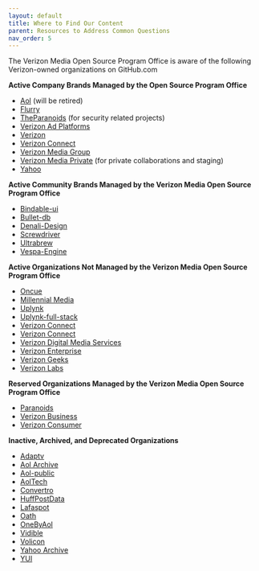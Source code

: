 ```yaml
---
layout: default
title: Where to Find Our Content
parent: Resources to Address Common Questions
nav_order: 5
---
```


The Verizon Media Open Source Program Office is aware of the following Verizon-owned organizations on GitHub.com

**Active Company Brands Managed by the Open Source Program Office**

*   [Aol](https://github.com/aol) (will be retired)
*   [Flurry](https://github.com/flurry)
*   [TheParanoids](https://github.com/TheParanoids) (for security related projects)
*   [Verizon Ad Platforms](https://github.com/verizonadplatforms)
*   [Verizon](https://github.com/verizon)
*   [Verizon Connect](https://github.com/verizonconnect)
*   [Verizon Media Group](https://github.com/verizonmedia)
*   [Verizon Media Private](https://github.com/VerizonMediaPrivate) (for private collaborations and staging)
*   [Yahoo](https://github.com/yahoo)

**Active Community Brands Managed by the Verizon Media Open Source Program Office**

*   [Bindable-ui](https://github.com/bindable-ui)
*   [Bullet-db](https://github.com/bullet-db)
*   [Denali-Design](https://github.com/Denali-Design)
*   [Screwdriver](https://github.com/screwdriver-cd)
*   [Ultrabrew](https://github.com/ultrabrew)
*   [Vespa-Engine](https://github.com/vespa-engine)

**Active Organizations Not Managed by the Verizon Media Open Source Program Office**

*   [Oncue](https://github.com/oncue)
*   [Millennial Media](https://github.com/millennialmedia)
*   [Uplynk](https://github.com/uplynk)
*   [Uplynk-full-stack](https://github.com/uplynk-full-stack)
*   [Verizon Connect](https://github.com/fleetadmin)
*   [Verizon Connect](https://github.com/Telogis)
*   [Verizon Digital Media Services](https://github.com/VerizonDigital)
*   [Verizon Enterprise](https://github.com/protectwise)
*   [Verizon Geeks](https://github.com/Verizon-Geeks)
*   [Verizon Labs](https://github.com/verizonlabs)

**Reserved Organizations Managed by the Verizon Media Open Source Program Office**

*   [Paranoids](https://github.com/paranoids)
*   [Verizon Business](https://github.com/verizonbusiness)
*   [Verizon Consumer](https://github.com/verizonconsumer)

**Inactive, Archived, and Deprecated Organizations**

*   [Adaptv](https://github.com/adaptv)
*   [Aol Archive](https://github.com/aolarchive)
*   [Aol-public](http://aol-public)
*   [AolTech](https://github.com/aoltech)
*   [Convertro](https://github.com/convertro)
*   [HuffPostData](https://github.com/HuffPostData)
*   [Lafaspot](https://github.com/lafaspot)
*   [Oath](https://github.com/oath/)
*   [OneByAol](https://github.com/OneByAol/)
*   [Vidible](https://github.com/vidible)
*   [Volicon](https://github.com/volicon)
*   [Yahoo Archive](https://github.com/yahooarchive)
*   [YUI](https://github.com/yui)
